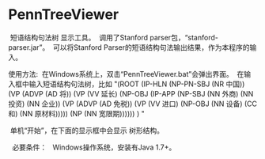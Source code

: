 # PennTreeViewer
  短语结构句法树 显示工具。
  调用了Stanford parser包，“stanford-parser.jar”。
  可以将Stanford Parser的短语结构句法输出结果，作为本程序的输入。

使用方法:
  在Windows系统上，双击“PennTreeViewer.bat”会弹出界面。
  在输入框中输入短语结构句法树，比如 "(ROOT (IP-HLN (NP-PN-SBJ (NR 中国)) (VP (ADVP (AD 将)) (VP (VV 延长) (NP-OBJ (IP-APP (NP-SBJ (NN 外商) (NN 投资) (NN 企业)) (VP (ADVP (AD 免税)) (VP (VV 进口) (NP-OBJ (NN 设备) (CC 和) (NN 原材料))))) (NP (NN 宽限期)))))) ) "
  
  单机“开始”，在下面的显示框中会显示 树形结构。
  
  
必要条件：
   Windows操作系统，安装有Java 1.7+。
 
